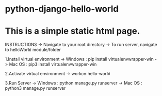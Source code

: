 # python-django-hello-world

# This is a simple static html page.

INSTRUCTIONS
    -> Navigate to your root directory
    -> To run server, navigate to helloWorld module/folder

1.Install virtual environment
    -> Windows : pip install virtualenvwrapper-win
    -> Mac OS : pip3 install virtualenvwrapper-win

2.Activate virtual environment
    -> workon hello-world

3.Run Server
    -> Windows : python manage.py runserver
    -> Mac OS : python3 manage.py runserver

